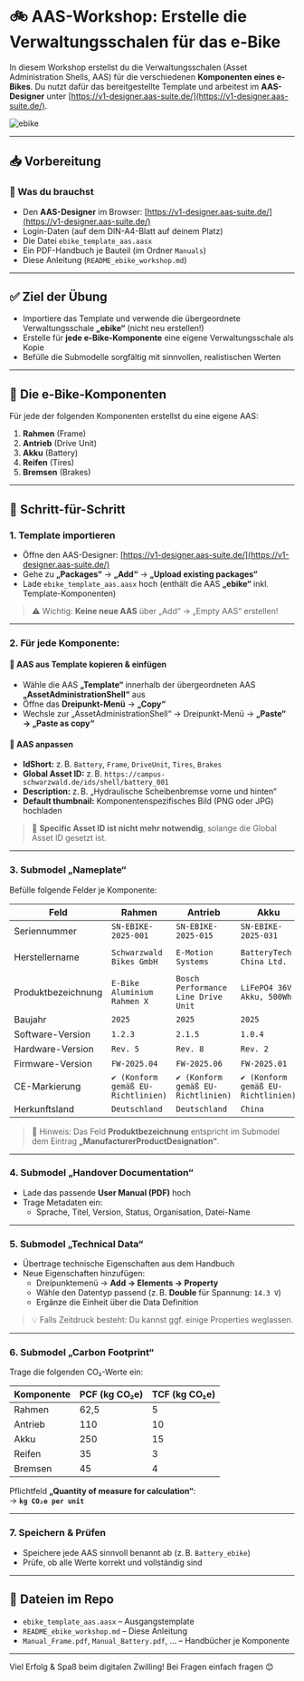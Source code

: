 
# 🚲 AAS-Workshop: Erstelle die Verwaltungsschalen für das e-Bike

In diesem Workshop erstellst du die Verwaltungsschalen (Asset Administration Shells, AAS) für die verschiedenen **Komponenten eines e-Bikes**. Du nutzt dafür das bereitgestellte Template und arbeitest im **AAS-Designer** unter [https://v1-designer.aas-suite.de/](https://v1-designer.aas-suite.de/).

![ebike](https://github.com/user-attachments/assets/cbe31a72-746f-411f-8391-8c1cd6797cb4)

---

## 📥 Vorbereitung

### 🔹 Was du brauchst

- Den **AAS-Designer** im Browser: [https://v1-designer.aas-suite.de/](https://v1-designer.aas-suite.de/)
- Login-Daten (auf dem DIN-A4-Blatt auf deinem Platz)
- Die Datei `ebike_template_aas.aasx`
- Ein PDF-Handbuch je Bauteil (im Ordner `Manuals`)
- Diese Anleitung (`README_ebike_workshop.md`)

---

## ✅ Ziel der Übung

- Importiere das Template und verwende die übergeordnete Verwaltungsschale **„ebike“** (nicht neu erstellen!)
- Erstelle für **jede e-Bike-Komponente** eine eigene Verwaltungsschale als Kopie
- Befülle die Submodelle sorgfältig mit sinnvollen, realistischen Werten

---

## 🧩 Die e-Bike-Komponenten

Für jede der folgenden Komponenten erstellst du eine eigene AAS:

1. **Rahmen** (Frame)
2. **Antrieb** (Drive Unit)
3. **Akku** (Battery)
4. **Reifen** (Tires)
5. **Bremsen** (Brakes)

---

## 🔧 Schritt-für-Schritt

### 1. Template importieren

- Öffne den AAS-Designer: [https://v1-designer.aas-suite.de/](https://v1-designer.aas-suite.de/)
- Gehe zu **„Packages“** → **„Add“** → **„Upload existing packages“**
- Lade `ebike_template_aas.aasx` hoch (enthält die AAS **„ebike“** inkl. Template-Komponenten)

> ⚠️ Wichtig: **Keine neue AAS** über „Add“ → „Empty AAS“ erstellen!

---

### 2. Für jede Komponente:

#### 🔹 AAS aus Template kopieren & einfügen

- Wähle die AAS **„Template“** innerhalb der übergeordneten AAS **„AssetAdministrationShell“** aus
- Öffne das **Dreipunkt-Menü** → **„Copy“**
- Wechsle zur „AssetAdministrationShell“ → Dreipunkt-Menü → **„Paste“ → „Paste as copy“**

#### 🔹 AAS anpassen

- **IdShort:** z. B. `Battery`, `Frame`, `DriveUnit`, `Tires`, `Brakes`
- **Global Asset ID:** z. B. `https://campus-schwarzwald.de/ids/shell/battery_001`
- **Description:** z. B. „Hydraulische Scheibenbremse vorne und hinten“
- **Default thumbnail:** Komponentenspezifisches Bild (PNG oder JPG) hochladen

> 🛑 **Specific Asset ID ist nicht mehr notwendig**, solange die Global Asset ID gesetzt ist.

---

### 3. Submodel „Nameplate“

Befülle folgende Felder je Komponente:

| **Feld**               | **Rahmen**                               | **Antrieb**                              | **Akku**                                 | **Reifen**                               | **Bremsen**                              |
|------------------------|------------------------------------------|------------------------------------------|------------------------------------------|------------------------------------------|------------------------------------------|
| Seriennummer           | `SN-EBIKE-2025-001`                      | `SN-EBIKE-2025-015`                      | `SN-EBIKE-2025-031`                      | `SN-EBIKE-2025-045`                      | `SN-EBIKE-2025-060`                      |
| Herstellername         | `Schwarzwald Bikes GmbH`                 | `E-Motion Systems`                       | `BatteryTech China Ltd.`                 | `Continental Reifen GmbH`                | `Shimano Brake Systems`                  |
| Produktbezeichnung     | `E-Bike Aluminium Rahmen X`              | `Bosch Performance Line Drive Unit`      | `LiFePO4 36V Akku, 500Wh`                | `Continental Contact Plus`               | `Shimano Deore Hydraulische Bremsen`     |
| Baujahr                | `2025`                                   | `2025`                                   | `2025`                                   | `2025`                                   | `2025`                                   |
| Software-Version       | `1.2.3`                                  | `2.1.5`                                  | `1.0.4`                                  | `N/A`                                    | `3.0.1`                                  |
| Hardware-Version       | `Rev. 5`                                 | `Rev. 8`                                 | `Rev. 2`                                 | `Rev. 4`                                 | `Rev. 3`                                 |
| Firmware-Version       | `FW-2025.04`                             | `FW-2025.06`                             | `FW-2025.01`                             | `N/A`                                    | `FW-2025.02`                             |
| CE-Markierung          | `✔️ (Konform gemäß EU-Richtlinien)`       | `✔️ (Konform gemäß EU-Richtlinien)`       | `✔️ (Konform gemäß EU-Richtlinien)`       | `✔️ (Konform gemäß EU-Richtlinien)`       | `✔️ (Konform gemäß EU-Richtlinien)`       |
| Herkunftsland          | `Deutschland`                            | `Deutschland`                            | `China`                                 | `Deutschland`                            | `Japan`                                  |

> 📌 Hinweis: Das Feld **Produktbezeichnung** entspricht im Submodel dem Eintrag **„ManufacturerProductDesignation“**.

---

### 4. Submodel „Handover Documentation“

- Lade das passende **User Manual (PDF)** hoch
- Trage Metadaten ein:
  - Sprache, Titel, Version, Status, Organisation, Datei-Name

---

### 5. Submodel „Technical Data“

- Übertrage technische Eigenschaften aus dem Handbuch
- Neue Eigenschaften hinzufügen:
  - Dreipunktemenü → **Add → Elements → Property**
  - Wähle den Datentyp passend (z. B. **Double** für Spannung: `14.3 V`)
  - Ergänze die Einheit über die Data Definition

> 💡 Falls Zeitdruck besteht: Du kannst ggf. einige Properties weglassen.

---

### 6. Submodel „Carbon Footprint“

Trage die folgenden CO₂-Werte ein:

| Komponente | PCF (kg CO₂e) | TCF (kg CO₂e) |
|------------|----------------|----------------|
| Rahmen     | 62,5           | 5              |
| Antrieb    | 110            | 10             |
| Akku       | 250            | 15             |
| Reifen     | 35             | 3              |
| Bremsen    | 45             | 4              |

Pflichtfeld **„Quantity of measure for calculation“**:  
→ **`kg CO₂e per unit`**

---

### 7. Speichern & Prüfen

- Speichere jede AAS sinnvoll benannt ab (z. B. `Battery_ebike`)
- Prüfe, ob alle Werte korrekt und vollständig sind

---

## 📁 Dateien im Repo

- `ebike_template_aas.aasx` – Ausgangstemplate
- `README_ebike_workshop.md` – Diese Anleitung
- `Manual_Frame.pdf`, `Manual_Battery.pdf`, … – Handbücher je Komponente

---

Viel Erfolg & Spaß beim digitalen Zwilling! Bei Fragen einfach fragen 😊
